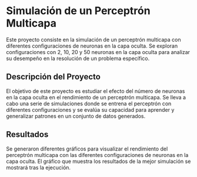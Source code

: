 # Simulación de un Perceptrón Multicapa

Este proyecto consiste en la simulación de un perceptrón multicapa con diferentes configuraciones de neuronas en la capa oculta. Se exploran configuraciones con 2, 10, 20 y 50 neuronas en la capa oculta para analizar su desempeño en la resolución de un problema específico.

## Descripción del Proyecto

El objetivo de este proyecto es estudiar el efecto del número de neuronas en la capa oculta en el rendimiento de un perceptrón multicapa. Se lleva a cabo una serie de simulaciones donde se entrena el perceptrón con diferentes configuraciones y se evalúa su capacidad para aprender y generalizar patrones en un conjunto de datos generados.

## Resultados

Se generaron diferentes gráficos para visualizar el rendimiento del perceptrón multicapa con las diferentes configuraciones de neuronas en la capa oculta. El gráfico que muestra los resultados de la mejor simulación se mostrará tras la ejecución.
